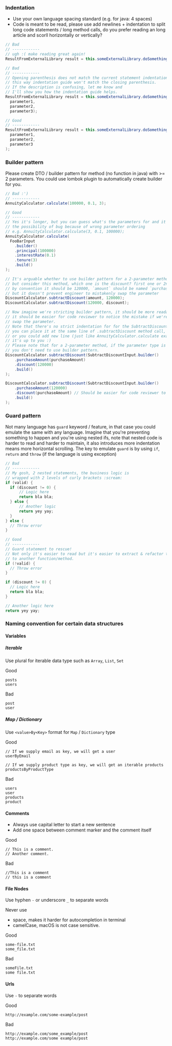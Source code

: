 ### Indentation
- Use your own language spacing standard (e.g. for java: 4 spaces)
- Code is meant to be read, please use add newlines + indentation to split long code statements / long method calls, do you prefer reading an long article and scorll horizontally or vertically?

```java
// Bad
// ------------
// ugh :( make reading great again!
ResultFromExternalLibrary result = this.someExternalLibrary.doSomethingWithParameter(parameter1, parameter2, parameter3);

// Bad
// ------------
// Opening parenthesis does not match the current statement indentation level,
// this way indentation guide won't match the closing parenthesis.
// If the description is confusing, let me know and
// I'll show you how the indentation guide helps.
ResultFromExternalLibrary result = this.someExternalLibrary.doSomethingWithParameter(
  parameter1,
  parameter2,
  parameter3);

// Good
// ------------
ResultFromExternalLibrary result = this.someExternalLibrary.doSomethingWithParameter(
  parameter1,
  parameter2,
  parameter3
);
```

### Builder pattern
Please create DTO / builder pattern for method (no function in java) with >= 2 parameters.
You could use lombok plugin to automatically create builder for you.

```java
// Bad :')
// ------------
AnnuityCalculator.calculate(100000, 0.1, 3);

// Good
// ------------
// Yes it's longer, but you can guess what's the parameters for and it fixes
// the possibility of bug because of wrong parameter ordering
// e.g. AnnuityCalculator.calculate(3, 0.1, 100000);
AnnuityCalculator.calculate(
  FooBarInput
    .builder()
    .principal(100000)
    .interestRate(0.1)
    .tenure(3)
    .build()
);

// It's arguable whether to use builder pattern for a 2-parameter method,
// but consider this method, which one is the discount? first one or 2nd one?
// by convention it should be 120000, `amount` should be named `purchaseAmount`,
// but it doesn't prevent engineer to mistakenly swap the parameter
DiscountCalculator.subtractDiscount(amount, 120000);
DiscountCalculator.subtractDiscount(120000, discount);

// Now imagine we're stricting builder pattern, it should be more readable and
// it should be easier for code reviewer to notice the mistake if we're mistakenly
// swap the parameter.
// Note that there's no strict indentation for for the SubtractDiscountInput,
// you can place it at the same line of .subtractDiscount method call,
// or you could add new line (just like AnnuityCalculator.calculate example above),
// it's up to you :)
// Please note that for a 2-parameter method, if the parameter type is different then
// you don't need to use builder pattern.
DiscountCalculator.subtractDiscount(SubtractDiscountInput.builder()
    .purchaseAmount(purchaseAmount)
    .discount(120000)
    .build()
);

DiscountCalculator.subtractDiscount(SubtractDiscountInput.builder()
    .purchaseAmount(120000)
    .discount(purchaseAmount) // Should be easier for code reviewer to catch this
    .build()
);

```

### Guard pattern
Not many language has `guard` keyword / feature, in that case you could emulate the same with any language. Imagine that you're preventing something to happen and you're using nested ifs, note that nested code is harder to read and harder to maintain, it also introduces more indentation means more horizontal scrolling. The key to emulate `guard` is by using `if`, `return` and `throw` (if the language is using exception)

```java
// Bad
// ------------
// My gosh, 2 nested statements, the business logic is
// wrapped with 2 levels of curly brackets :scream:
if (valid) {
  if (discount != 0) {
      // Logic here
      return bla bla;
  } else {
      // Another logic
      return yey yay;
  }
} else {
  // Throw error
}

// Good
// ------------
// Guard statement to rescue!
// Not only it's easier to read but it's easier to extract & refactor the "branching" logic inside the if statement
// to another function/method.
if (!valid) {
  // Throw error
}

if (discount != 0) {
  // Logic here
  return bla bla;
}

// Another logic here
return yey yay;
```

### Naming convention for certain data structures
#### Variables
##### Iterable
Use plural for iterable data type such as `Array`, `List`, `Set`

Good
```
posts
users
```

Bad
```
post
user
```

##### Map / Dictionary
Use `<value>By<Key>` format for `Map` / `Dictionary` type

Good
```
// If we supply email as key, we will get a user
userByEmail

// If we supply product type as key, we will get an iterable products
productsByProductType
```

Bad
```
users
user
products
product
```

#### Comments
- Always use capital letter to start a new sentence
- Add one space between comment marker and the comment itself

Good
```
// This is a comment.
// Another comment.
```

Bad
```
//This is a comment
// this is a comment
```

#### File Nodes
Use hyphen `-` or underscore `_` to separate words

Never use
- space, makes it harder for autocompletion in terminal
- camelCase, macOS is not case sensitive.

Good
```
some-file.txt
some_file.txt
```

Bad

```
someFile.txt
some file.txt
```


#### Urls
Use `-` to separate words

Good

```
http://example.com/some-example/post
```

Bad

```
http://example.com/some_example/post
http://example.com/some example/post
```
